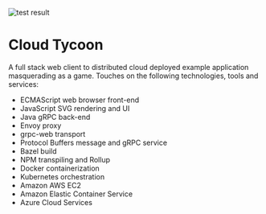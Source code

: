 ![test result](https://github.com/hblok/cloud_tycoon/actions/workflows/main.yml/badge.svg)

# Cloud Tycoon

A full stack web client to distributed cloud deployed example application masquerading as a game. Touches on the following technologies, tools and services:

- ECMAScript web browser front-end
- JavaScript SVG rendering and UI
- Java gRPC back-end
- Envoy proxy
- grpc-web transport
- Protocol Buffers message and gRPC service
- Bazel build
- NPM transpiling and Rollup
- Docker containerization
- Kubernetes orchestration
- Amazon AWS EC2
- Amazon Elastic Container Service
- Azure Cloud Services
